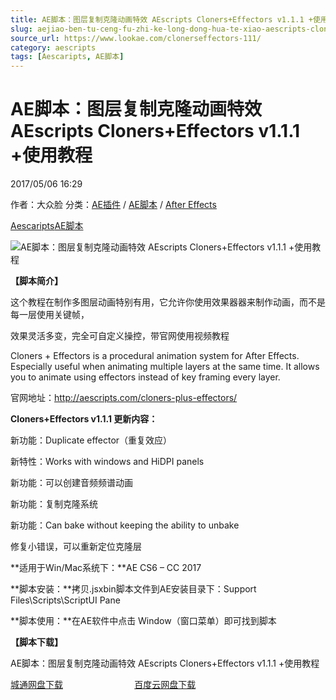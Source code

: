 ```yaml
---
title: AE脚本：图层复制克隆动画特效 AEscripts Cloners+Effectors v1.1.1 +使用教程
slug: aejiao-ben-tu-ceng-fu-zhi-ke-long-dong-hua-te-xiao-aescripts-cloners-effectors-v1-1-1-shi-yong-jiao-cheng
source_url: https://www.lookae.com/clonerseffectors-111/
category: aescripts
tags: [Aescaripts, AE脚本]
---
```

# AE脚本：图层复制克隆动画特效 AEscripts Cloners+Effectors v1.1.1 +使用教程

2017/05/06 16:29

作者：大众脸
分类：[AE插件](https://www.lookae.com/after-effects/aechajian/) / [AE脚本](https://www.lookae.com/after-effects/aescripts/) / [After Effects](https://www.lookae.com/after-effects/)

[Aescaripts](https://www.lookae.com/tag/aescaripts/)[AE脚本](https://www.lookae.com/tag/ae%e8%84%9a%e6%9c%ac/)

![AE脚本：图层复制克隆动画特效 AEscripts Cloners+Effectors v1.1.1 +使用教程](https://www.lookae.com/wp-content/uploads/2016/12/Cloners-Effectors-.jpg "AE脚本：图层复制克隆动画特效 AEscripts Cloners+Effectors v1.1.1 +使用教程-LookAE.com")

**【脚本简介】**

这个教程在制作多图层动画特别有用，它允许你使用效果器器来制作动画，而不是每一层使用关键帧，

效果灵活多变，完全可自定义操控，带官网使用视频教程

Cloners + Effectors is a procedural animation system for After Effects. Especially useful when animating multiple layers at the same time. It allows you to animate using effectors instead of key framing every layer.

官网地址：http://aescripts.com/cloners-plus-effectors/

**Cloners+Effectors v1.1.1 更新内容：**

新功能：Duplicate effector（重复效应）

新特性：Works with windows and HiDPI panels

新功能：可以创建音频频谱动画

新功能：复制克隆系统

新功能：Can bake without keeping the ability to unbake

修复小错误，可以重新定位克隆层

**适用于Win/Mac系统下：**AE CS6 – CC 2017

**脚本安装：**拷贝.jsxbin脚本文件到AE安装目录下：Support Files\Scripts\ScriptUI Pane

**脚本使用：**在AE软件中点击 Window（窗口菜单）即可找到脚本

**【脚本下载】**

AE脚本：图层复制克隆动画特效 AEscripts Cloners+Effectors v1.1.1 +使用教程

[城通网盘下载](https://lookae.ctfile.com/fs/680462-202010093)                             [百度云网盘下载](https://pan.baidu.com/s/1jIfwmxS)
